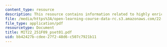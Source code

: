 ```yaml
---
content_type: resource
description: This resource contains information related to highly enriched uranium.
file: /media/https%3A/open-learning-course-data-rc.s3.amazonaws.com/22-251-systems-analysis-of-the-nuclear-fuel-cycle-fall-2009/bb42427bcdee27f248d6c507c7921b11_MIT22_251F09_pset01.pdf
file_type: application/pdf
resourcetype: Document
title: MIT22_251F09_pset01.pdf
uid: bb42427b-cdee-27f2-48d6-c507c7921b11
---
```

